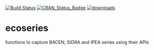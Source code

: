 [![Build Status](https://travis-ci.org/fernote7/ecoseries.svg?branch=master)](https://travis-ci.org/fernote7/ecoseries) [![CRAN_Status_Badge](http://www.r-pkg.org/badges/version/ecoseries)](https://CRAN.R-project.org/package=ecoseries) [![downloads](http://cranlogs.r-pkg.org/badges/ecoseries)](https://cran.rstudio.com/web/packages/ecoseries/index.html)

# ecoseries
functions to capture BACEN, SIDRA and IPEA series using their APIs
